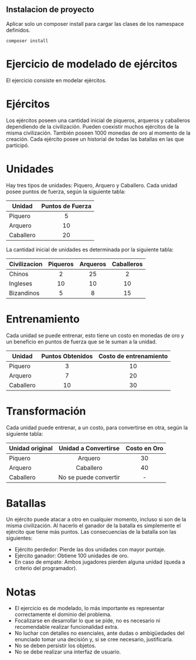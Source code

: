 ## Instalacion de proyecto
Aplicar solo un composer install para cargar las clases de los namespace definidos.
```
composer install
```

# Ejercicio de modelado de ejércitos
El ejercicio consiste en modelar ejércitos.

# Ejércitos
Los ejércitos poseen una cantidad inicial de piqueros, arqueros y caballeros dependiendo de la civilización. Pueden coexistir muchos ejércitos de la misma civilización. También poseen 1000 monedas de oro al momento de la creación. Cada ejército posee un historial de todas las batallas en las que participó.

# Unidades
Hay tres tipos de unidades: Piquero, Arquero y Caballero.
Cada unidad posee puntos de fuerza, según la siguiente tabla:

| Unidad | Puntos de Fuerza |
| ------ | :--------------: |
| Piquero | 5 |
| Arquero | 10 |
| Caballero | 20 |

La cantidad inicial de unidades es determinada por la siguiente tabla:

| Civilizacion | Piqueros | Arqueros | Caballeros |
| ------------ | :------: | :------: | :--------: |
| Chinos | 2 | 25 | 2 |
| Ingleses | 10 | 10 | 10 |
| Bizandinos | 5 | 8 | 15 |

# Entrenamiento
Cada unidad se puede entrenar, esto tiene un costo en monedas de oro y un beneficio en puntos de fuerza que se le suman a la unidad.

| Unidad | Puntos Obtenidos | Costo de entrenamiento |
| ------ | :--------------: | :--------------------: |
| Piquero | 3 | 10 |
| Arquero | 7 | 20 |
| Caballero | 10 | 30 |

# Transformación
Cada unidad puede entrenar, a un costo, para convertirse en otra, según la siguiente tabla:

| Unidad original | Unidad a Convertirse | Costo en Oro |
| ------ | :--------------: | :--------------------: |
| Piquero | Arquero | 30 |
| Arquero | Caballero | 40 |
| Caballero | No se puede convertir | - |

# Batallas
Un ejército puede atacar a otro en cualquier momento, incluso si son de la misma civilización. Al hacerlo el ganador de la batalla es simplemente el ejército que tiene más puntos. Las consecuencias de la batalla son las siguientes:

- Ejército perdedor: Pierde las dos unidades con mayor puntaje.
- Ejército ganador: Obtiene 100 unidades de oro.
- En caso de empate: Ambos jugadores pierden alguna unidad (queda a criterio del
programador).

# Notas

- El ejercicio es de modelado, lo más importante es representar correctamente el dominio del problema.
- Focalizarse en desarrollar lo que se pide, no es necesario ni recomendable realizar funcionalidad extra.
- No luchar con detalles no esenciales, ante dudas o ambigüedades del enunciado tomar una decisión y, si se cree necesario, justificarla.
- No se deben persistir los objetos.
- No se debe realizar una interfaz de usuario.

